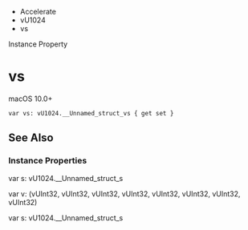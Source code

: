 

- Accelerate
- vU1024
-  vs 

Instance Property

# vs

macOS 10.0+

``` source
var vs: vU1024.__Unnamed_struct_vs { get set }
```

## See Also

### Instance Properties

var s: vU1024.__Unnamed_struct_s

var v: (vUInt32, vUInt32, vUInt32, vUInt32, vUInt32, vUInt32, vUInt32, vUInt32)

var s: vU1024.__Unnamed_struct_s


